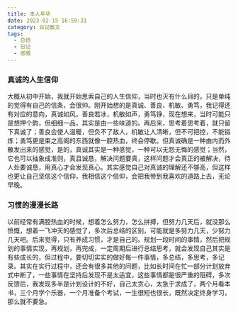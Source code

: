 ```yaml
---
title: 本人年华
date: 2023-02-15 16:59:31
category: 日记散文
tags:
  - 总结
  - 日记
  - 感慨
---
```


<!--more-->
### 真诚的人生信仰
大概从初中开始，我就开始思索自己的人生信仰，当时也灭有什么目的，只是单纯的觉得有自己的信条，会很帅。刚开始想的是真诚、善良、机敏、勇笃，我记得还有对应的意向，真诚如风，善良若冰，机敏如声，勇笃铮，现在想来，当时可能只是想押个韵，但细细一品，其实是由一些味道的。再后来，思考着思考着，就只留下真诚了；善良会使人温暖，但负不了敌人，机敏让人清晰，但不可把控，不能锻炼；勇笃更是束之高阁的东西就像一腔热血，终会停歇。但真诚确是一种由内而外散发出来的感觉，是的，真诚其实是一种感觉，一种可以无怨无悔的感觉；当然，它也可以抽象成准则，真且诚恳，解决问题要真，这样问题才会真正的被解决，待人处要诚恳，用真心才会发现真心。其实感觉自己对真诚的理解还不够高，但这样也更让自己坚信这个信仰，我相信这个信仰，会把我带到我喜欢的道路上去，无论早晚。

### 习惯的漫漫长路
以前经常有满腔热血的时候，想着怎么努力，怎么拼搏，但努力几天后，就没那么愤慨，想着一飞冲天的感觉了，多次后总结的区别，可能就是多努力几天，少努力几天吧。后来觉得，只有养成习惯，才是自己的。规划一段时间的事情，然后把规划的事情实现，再规划，再完成，一定周期后进行总结思考，就会发现自己其实是有些成长的，但过程中，要切切实实的做好每一件事情，多总结，多思考，多记录。其实在实行过程中，还会有很多其他的问题，比如长时间在忙一部分计划放弃式中断了，一些事情在坚持后发现不是太适宜，这些事情都是很严重的阻碍，多次反馈后，我发现多半是计划设计的不好，自己太贪心，太急于求成了，两个月看本书，三个月学个乐器，一个月准备个考试，一生很短也很长，既然决定终身学习，那么就不要急。
  
